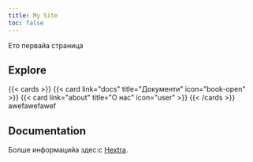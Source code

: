 ```yaml
---
title: My Site
toc: false
---
```


Ето первайа страница

## Explore

{{< cards >}}
  {{< card link="docs" title="Документи" icon="book-open" >}}
  {{< card link="about" title="О нас" icon="user" >}}
{{< /cards >}}
awefawefawef

## Documentation

Болше информацийа здес:с [Hextra](https://imfing.github.io/hextra).
